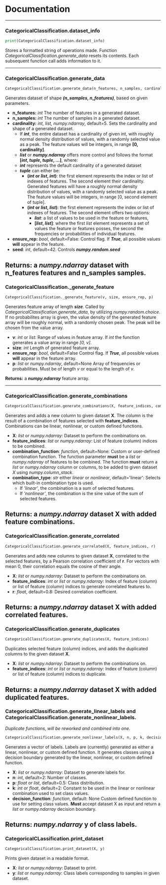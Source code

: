 # Documentation
---

### CategoricalClassification.dataset_info
```python
print(CategoricalClassification.dataset_info)
```
Stores a formatted string of operations made. Function _CategoricalClassification.generate\_data_ resets its contents. Each subsequent function call adds information to it.

---

### CategoricalClassification.generate_data
```python
CategoricalClassification.generate_data(n_features, n_samples, cardinality=5, ensure_rep=False, seed=42)
```
Generates dataset of shape **_(n_samples, n_features)_**, based on given parameters.

- **n\_features:** _int_
  The number of features in a generated dataset.
- **n\_samples:** _int_
  The number of samples in a generated dataset.
- **cardinality:** _int, list, numpy.ndarray_, default=5.
  Sets the cardinality and shape of a generated dataset.
  -  If **_int_**, the entire dataset has a cardinality of given int, with roughly normal density distribution of values, with a randomly selected value as a peak. The feature values will be integers, in range **\[0, cardinality\]**.
  -  **_list_** or **_numpy.ndarray_** offers more control and follows the format **\[_int_, _tuple_, _tuple_, ...\]**, where:
    - **_int_** represents the default cardinality of a generated dataset
    - **_tuple_** can either be:
      - **(_int_ or _list_, _int_)**: the first element represents the index or list of indexes of features. The second element their cardinality. Generated features will have a roughly normal density distribution of values, with a randomly selected value as a peak. The feature values will be integers, in range \[0, second element of tuple\].
      - **(_int_ or _list_, _list_)**: the first element represents the index or list of indexes of features. The second element offers two options:
        - **_list_**:  a list of values to be used in the feature or features,
        - **\[_list_, _list_\]**: where the first _list_ element represents a set of values the feature or features posses, the second the frequencies or probabilities of individual features.
- **ensure_rep:** _bool_, default=False:
  Control flag. If **_True_**, all possible values **will** appear in the feature.
- **seed**: _int_, default=42.
  Controls **_numpy.random.seed_**               

**Returns**: a **_numpy.ndarray_** dataset with **n\_features** features and **n\_samples** samples.
---

### CategoricalClassification.\_generate\_feature
```python
CategoricalClassification._generate_feature(v, size, ensure_rep, p)
```
Generates feature array of length **_size_**. Called by _CategoricalClassification.generate\_data_, by utilizing _numpy.random.choice_. If no probabilites array is given, the value density of the generated feature array will be roughly normal, with a randomly chosen peak. The peak will be chosen from the value array.

- **v**: _int_ or _list_:
  Range of values in feature array. If _int_ the function generates a value array in range _\[0, v\]_.
- **size**: _int_
  Length of generated feature array.
- **ensure_rep**: _bool_, default=False
  Control flag. If **_True_**, all possible values **will** appear in the feature array.
- **p**: _list_ or _numpy.ndarray_, default=None
  Array of frequencies or probabilities. Must be of length _v_ or equal to the length of _v_.

**Returns:** a **_numpy.ndarray_** feature array. 
___

### CategoricalClassification.generate\_combinations
```python
CategoricalClassification.generate_combinations(X, feature_indices, combination_function, combination_type)
```
Generates and adds a new column to given dataset **X**. The column is the result of a combination of features selected with **feature\_indices**. Combinations can be linear, nonlinear, or custom defined functions.

- **X**: _list_ or _numpy.ndarray_:
  Dataset to perform the combinations on.
- **feature_indices**: _list_ or _numpy.ndarray_:
  List of feature (column) indices to be combined.
- **combination\_function**: _function_, default=None:
  Custom or user-defined combination function. The function parameter **must** be a _list_ or _numpy.ndarray_ of features to be combined. The function **must** return a _list_ or _numpy.ndarray_ column or columns, to be added to given dataset _X_ using _numpy.column\_stack_.
- **combination\_type**: _str_ either _linear_ or _nonlinear_, default='linear':
  Selects which built-in combination type is used.
  - If _'linear'_, the combination is a sum of selected features.
  - If _'nonlinear'_, the combination is the sine value of the sum of selected features.

**Returns:** a **_numpy.ndarray_** dataset X with added feature combinations.
---

### CategoricalClassification.generate\_correlated
```python
CategoricalClassification.generate_correlated(X, feature_indices, r)
```
Generates and adds new columns to given dataset **X**, correlated to the selected features, by a Pearson correlation coefficient of **r**. For vectors with mean 0, their correlation equals the cosine of their angle.  

- **X**: _list_ or _numpy.ndarray_:
  Dataset to perform the combinations on.
- **feature_indices**: _int_ or _list_ or _numpy.ndarray_:
  Index of feature (column) or list of feature (column) indices to generate correlated features to.
- **r**: _float_, default=0.8:
  Desired correlation coefficient.

**Returns:** a **_numpy.ndarray_** dataset X with added correlated features.
---

### CategoricalClassification.generate\_duplicates
```python
CategoricalClassification.generate_duplicates(X, feature_indices)
```

Duplicates selected feature (column) indices, and adds the duplicated columns to the given dataset **X**.

- **X**: _list_ or _numpy.ndarray_:
  Dataset to perform the combinations on.
- **feature_indices**: _int_ or _list_ or _numpy.ndarray_:
  Index of feature (column) or list of feature (column) indices to duplicate.

**Returns:** a **_numpy.ndarray_** dataset X with added duplicated features.
---
### CategoricalClassification.generate\_linear\_labels and CategoricalClassification.generate\_nonlinear\_labels.
_Duplicate functions, will be reworked and combined into one._
```python
CategoricalClassification.generate_nonlinear_labels(X, n, p, k, decision_function)
```

Generates a vector of labels. Labels are (currently) generated as either a linear, nonlinear, or custom defined function. It generates classes using a decision boundary generated by the linear, nonlinear, or custom defined function.

- **X**: _list_ or _numpy.ndarray_:
  Dataset to generate labels for.
- **n**: _int_, default=2:
  Number of classes.
- **p**: _float_ or _list_, default=0.5:
  Class distribution.
- **k**: _int_ or _float_, default=2:
  Constant to be used in the linear or nonlinear combination used to set class values.
- **decision_function**: _function_, default: None
  Custom defined function to use for setting class values. **Must** accept dataset X as input and return a _list_ or _numpy.ndarray_ decision boundary.

 **Returns**: _numpy.ndarray_ y of class labels.
---

### CategoricalCLassification.print\_dataset
```python
CategoricalClassification.print_dataset(X, y)
```
Prints given dataset in a readable format.

- **X**: _list_ or _numpy.ndarray_:
  Dataset to print.
- **y**: _list_ or _numpy.ndarray_:
  Class labels corresponding to samples in given dataset.
